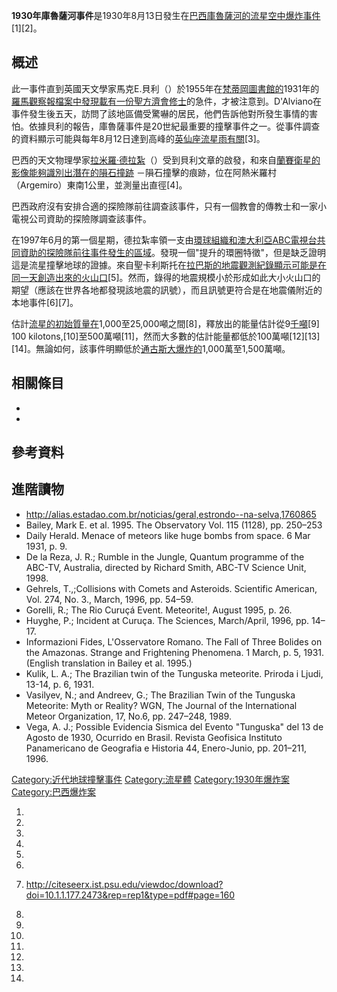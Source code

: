 **1930年庫魯薩河事件**是1930年8月13日發生在[巴西](../Page/巴西.md "wikilink")[庫魯薩河的](https://zh.wikipedia.org/wiki/庫魯薩河 "wikilink")[流星](https://zh.wikipedia.org/wiki/流星 "wikilink")[空中爆炸事件](https://zh.wikipedia.org/wiki/空中爆炸 "wikilink")\[1\]\[2\]。

## 概述

此一事件直到英國天文學家馬克E.貝利（）於1955年在[梵蒂岡圖書館的](https://zh.wikipedia.org/wiki/梵蒂岡圖書館 "wikilink")1931年的[羅馬觀察報檔案中發現載有一份](../Page/羅馬觀察報.md "wikilink")[聖方濟會修士](https://zh.wikipedia.org/wiki/方濟各會 "wikilink")的急件，才被注意到。D'Alviano在事件發生後五天，訪問了該地區備受驚嚇的居民，他們告訴他對所發生事情的害怕。依據貝利的報告，庫魯薩事件是20世紀最重要的撞擊事件之一。從事件調查的資料顯示可能與每年8月12日達到高峰的[英仙座](../Page/英仙座.md "wikilink")[流星雨有關](https://zh.wikipedia.org/wiki/英仙座流星雨 "wikilink")\[3\]。

巴西的天文物理學家[拉米羅·德拉紮](https://zh.wikipedia.org/wiki/拉米羅·德拉紮 "wikilink")（）受到貝利文章的啟發，和來自[蘭賽衛星的影像能夠識別出潛在的](../Page/陸地衛星計畫.md "wikilink")[隕石撞跡](../Page/撞擊結構.md "wikilink")
－隕石撞擊的痕跡，位在阿熱米羅村（Argemiro）東南1公里，並測量出直徑\[4\]。

巴西政府沒有安排合適的探險隊前往調查該事件，只有一個教會的傳教士和一家小電視公司資助的探險隊調查該事件。

在1997年6月的第一個星期，德拉紮率領一支由[環球組織和](https://zh.wikipedia.org/wiki/環球 "wikilink")[澳大利亞](https://zh.wikipedia.org/wiki/澳大利亞 "wikilink")[ABC電視台共同資助的探險隊前往事件發生的區域](https://zh.wikipedia.org/wiki/ABC電視台 "wikilink")。發現一個"提升的環圈特徵"，但是缺乏證明這是流星撞擊地球的證據。來自聖卡利斯托在[拉巴斯的地震觀測紀錄顯示可能是在同一天創造出來的火山口](../Page/拉巴斯.md "wikilink")\[5\]。然而，錄得的地震規模小於形成如此大小火山口的期望（應該在世界各地都發現該地震的訊號），而且訊號更符合是在地震儀附近的本地事件\[6\]\[7\]。

估計[流星的初始質量在](https://zh.wikipedia.org/wiki/流星 "wikilink")1,000至25,000噸之間\[8\]，釋放出的能量估計從9[千噸](https://zh.wikipedia.org/wiki/TNT當量 "wikilink")\[9\]
100
kilotons,\[10\]至500萬噸\[11\]，然而大多數的估計能量都低於100萬噸\[12\]\[13\]\[14\]。無論如何，該事件明顯低於[通古斯大爆炸的](../Page/通古斯大爆炸.md "wikilink")1,000萬至1,500萬噸。

## 相關條目

  -
  -
## 參考資料

## 進階讀物

  - <http://alias.estadao.com.br/noticias/geral,estrondo--na-selva,1760865>
  - Bailey, Mark E. et al. 1995. The Observatory Vol. 115 (1128),
    pp. 250–253
  - Daily Herald. Menace of meteors like huge bombs from space. 6 Mar
    1931, p. 9.
  - De la Reza, J. R.; Rumble in the Jungle, Quantum programme of the
    ABC-TV, Australia, directed by Richard Smith, ABC-TV Science Unit,
    1998.
  - Gehrels, T.,;Collisions with Comets and Asteroids. Scientific
    American, Vol. 274, No. 3., March, 1996, pp. 54–59.
  - Gorelli, R.; The Rio Curuçá Event. Meteorite\!, August 1995, p. 26.
  - Huyghe, P.; Incident at Curuça. The Sciences, March/April, 1996,
    pp. 14–17.
  - Informazioni Fides, L'Osservatore Romano. The Fall of Three Bolides
    on the Amazonas. Strange and Frightening Phenomena. 1 March, p. 5,
    1931. (English translation in Bailey et al. 1995.)
  - Kulik, L. A.; The Brazilian twin of the Tunguska meteorite. Priroda
    i Ljudi, 13-14, p. 6, 1931.
  - Vasilyev, N.; and Andreev, G.; The Brazilian Twin of the Tunguska
    Meteorite: Myth or Reality? WGN, The Journal of the International
    Meteor Organization, 17, No.6, pp. 247–248, 1989.
  - Vega, A. J.; Possible Evidencia Sismica del Evento "Tunguska" del 13
    de Agosto de 1930, Ocurrido en Brasil. Revista Geofisica Instituto
    Panamericano de Geografia e Historia 44, Enero-Junio, pp. 201–211,
    1996.

[Category:近代地球撞擊事件](https://zh.wikipedia.org/wiki/Category:近代地球撞擊事件 "wikilink")
[Category:流星體](https://zh.wikipedia.org/wiki/Category:流星體 "wikilink")
[Category:1930年爆炸案](https://zh.wikipedia.org/wiki/Category:1930年爆炸案 "wikilink")
[Category:巴西爆炸案](https://zh.wikipedia.org/wiki/Category:巴西爆炸案 "wikilink")

1.
2.
3.
4.
5.
6.
7.  <http://citeseerx.ist.psu.edu/viewdoc/download?doi=10.1.1.177.2473&rep=rep1&type=pdf#page=160>

8.
9.
10.
11.
12.
13.
14.